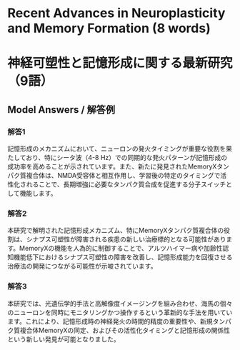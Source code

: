 # Recent Advances in Neuroplasticity and Memory Formation (8 words)
# 神経可塑性と記憶形成に関する最新研究（9語）

## Model Answers / 解答例

### 解答1
記憶形成のメカニズムにおいて、ニューロンの発火タイミングが重要な役割を果たしており、特にシータ波（4-8 Hz）での同期的な発火パターンが記憶形成の成功率を高めることが示されています。また、新たに発見されたMemoryXタンパク質複合体は、NMDA受容体と相互作用し、学習後の特定のタイミングで活性化されることで、長期増強に必要なタンパク質合成を促進する分子スイッチとして機能します。

### 解答2
本研究で解明された記憶形成メカニズム、特にMemoryXタンパク質複合体の役割は、シナプス可塑性が障害される疾患の新しい治療標的となる可能性があります。MemoryXの機能を人為的に制御することで、アルツハイマー病や加齢性認知機能低下におけるシナプス可塑性の障害を改善し、記憶形成能力を回復させる治療法の開発につながる可能性が示唆されています。

### 解答3
本研究では、光遺伝学的手法と高解像度イメージングを組み合わせ、海馬の個々のニューロンを同時にモニタリングかつ操作するという革新的な手法を用いています。これにより、記憶形成時の神経発火の時間的精度の重要性や、新規タンパク質複合体MemoryXの同定、およびその活性化タイミングと記憶形成の関係性という新しい発見が可能となりました。 